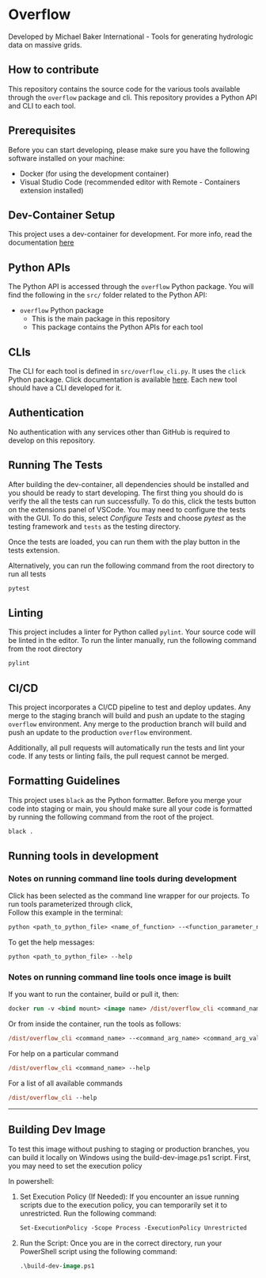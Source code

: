 # Overflow

Developed by Michael Baker International - Tools for generating hydrologic data on massive grids.

## How to contribute

This repository contains the source code for the various tools available through the `overflow` package and cli. This repository provides a Python API and CLI to each tool.

## Prerequisites

Before you can start developing, please make sure you have the following software installed on your machine:

- Docker (for using the development container)
- Visual Studio Code (recommended editor with Remote - Containers extension installed)

## Dev-Container Setup

This project uses a dev-container for development. For more info, read the documentation [here](https://code.visualstudio.com/docs/devcontainers/containers)

## Python APIs

The Python API is accessed through the `overflow` Python package. You will find the following in the `src/` folder related to the Python API:

- `overflow` Python package
  - This is the main package in this repository
  - This package contains the Python APIs for each tool

## CLIs

The CLI for each tool is defined in `src/overflow_cli.py`. It uses the `click` Python package. Click documentation is available [here](https://click.palletsprojects.com/en). Each new tool should have a CLI developed for it.

## Authentication

No authentication with any services other than GitHub is required to develop on this repository.

## Running The Tests

After building the dev-container, all dependencies should be installed and you should be ready to start developing. The first thing you should do is verify the all the tests can run successfully. To do this, click the tests button on the extensions panel of VSCode. You may need to configure the tests with the GUI. To do this, select _Configure Tests_ and choose _pytest_ as the testing framework and `tests` as the testing directory.

Once the tests are loaded, you can run them with the play button in the tests extension.

Alternatively, you can run the following command from the root directory to run all tests

```bash
pytest
```

## Linting

This project includes a linter for Python called `pylint`. Your source code will be linted in the editor. To run the linter manually, run the following command from the root directory

```bash
pylint
```

## CI/CD

This project incorporates a CI/CD pipeline to test and deploy updates. Any merge to the staging branch will build and push an update to the staging `overflow` environment. Any merge to the production branch will build and push an update to the production `overflow` environment.

Additionally, all pull requests will automatically run the tests and lint your code. If any tests or linting fails, the pull request cannot be merged.

## Formatting Guidelines

This project uses `black` as the Python formatter. Before you merge your code into staging or main, you should make sure all your code is formatted by running the following command from the root of the project.

```ps
black .
```

## Running tools in development

### Notes on running command line tools during development

Click has been selected as the command line wrapper for our projects. To run tools parameterized through click,  
Follow this example in the terminal:

```ps
python <path_to_python_file> <name_of_function> --<function_parameter_name> <function_parameter_value>
```

To get the help messages:

```ps
python <path_to_python_file> --help
```

### Notes on running command line tools once image is built

If you want to run the container, build or pull it, then:

```ps
docker run -v <bind mount> <image name> /dist/overflow_cli <command_name> --<command_arg_name> <command_arg_value> ...
```

Or from inside the container, run the tools as follows:

```ps
/dist/overflow_cli <command_name> --<command_arg_name> <command_arg_value> ...
```

For help on a particular command

```ps
/dist/overflow_cli <command_name> --help
```

For a list of all available commands

```ps
/dist/overflow_cli --help
```

---

## Building Dev Image

To test this image without pushing to staging or production branches, you can build it locally on Windows using the build-dev-image.ps1 script. First, you may need to set the execution policy

In powershell:

1. Set Execution Policy (If Needed): If you encounter an issue running scripts due to the execution policy, you can temporarily set it to unrestricted. Run the following command:

   ```ps
   Set-ExecutionPolicy -Scope Process -ExecutionPolicy Unrestricted
   ```

2. Run the Script: Once you are in the correct directory, run your PowerShell script using the following command:

   ```ps
   .\build-dev-image.ps1
   ```
